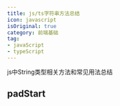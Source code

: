 ```yaml
---
title: js/ts字符串方法总结
icon: javascript
isOriginal: true
category: 前端基础
tag:
- javaScript
- typeScript
---
```

js中String类型相关方法和常见用法总结
<!-- more -->

## padStart

